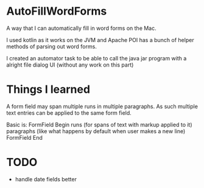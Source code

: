 # AutoFillWordForms
A way that I can automatically fill in word forms on the Mac.

I used kotlin as it works on the JVM and Apache POI has a bunch of helper methods of parsing out word forms.

I created an automator task to be able to call the java jar program with a alright file dialog UI (without any work on this part)

# Things I learned

A form field may span multiple runs in multiple paragraphs.  As such multiple text entries can be applied to the same form field.

Basic is:
FormField Begin
runs (for spans of text with markup applied to it)
paragraphs (like what happens by default when user makes a new line)
FormField End

# TODO
- handle date fields better
